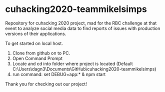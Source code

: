 # cuhacking2020-teammikelsimps
 Repository for cuhacking 2020 project, mad for the RBC challenge at that event to analyze social media data to find reports of issues with production versions of their applications.
 
 To get started on local host.
 1. Clone from github on to PC.
 2. Open Command Prompt
 3. Locate and cd into folder where project is located (Default C:\Users\dagn3\Documents\GitHub\cuhacking2020-teammikelsimps)
 4. run command: set DEBUG=app:* & npm start
 
 Thank you for checking out our project!
